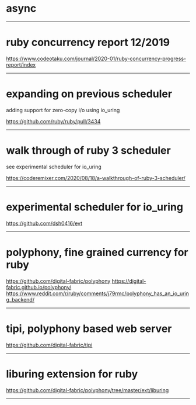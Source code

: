 # async

---

# ruby concurrency report 12/2019

https://www.codeotaku.com/journal/2020-01/ruby-concurrency-progress-report/index

---

# expanding on previous scheduler

adding support for zero-copy i/o using io_uring

https://github.com/ruby/ruby/pull/3434

---

# walk through of ruby 3 scheduler

see experimental scheduler for io_uring

https://coderemixer.com/2020/08/18/a-walkthrough-of-ruby-3-scheduler/

---

# experimental scheduler for io_uring

https://github.com/dsh0416/evt

---

# polyphony, fine grained currency for ruby

https://github.com/digital-fabric/polyphony
https://digital-fabric.github.io/polyphony/
https://www.reddit.com/r/ruby/comments/j79rmc/polyphony_has_an_io_uring_backend/

---

# tipi, polyphony based web server

https://github.com/digital-fabric/tipi

---

# liburing extension for ruby

https://github.com/digital-fabric/polyphony/tree/master/ext/liburing

---
